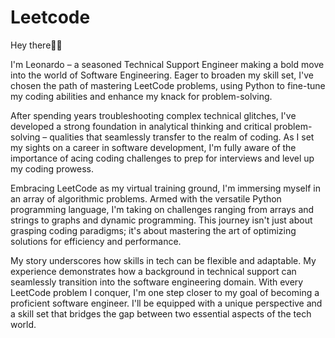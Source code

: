 # Leetcode
Hey there🤚🏽 

I'm Leonardo – a seasoned Technical Support Engineer making a bold move into the world of Software Engineering. Eager to broaden my skill set, I've chosen the path of mastering LeetCode problems, using Python to fine-tune my coding abilities and enhance my knack for problem-solving.

After spending years troubleshooting complex technical glitches, I've developed a strong foundation in analytical thinking and critical problem-solving – qualities that seamlessly transfer to the realm of coding. As I set my sights on a career in software development, I'm fully aware of the importance of acing coding challenges to prep for interviews and level up my coding prowess.

Embracing LeetCode as my virtual training ground, I'm immersing myself in an array of algorithmic problems. Armed with the versatile Python programming language, I'm taking on challenges ranging from arrays and strings to graphs and dynamic programming. This journey isn't just about grasping coding paradigms; it's about mastering the art of optimizing solutions for efficiency and performance.

My story underscores how skills in tech can be flexible and adaptable. My experience demonstrates how a background in technical support can seamlessly transition into the software engineering domain. With every LeetCode problem I conquer, I'm one step closer to my goal of becoming a proficient software engineer. I'll be equipped with a unique perspective and a skill set that bridges the gap between two essential aspects of the tech world.

